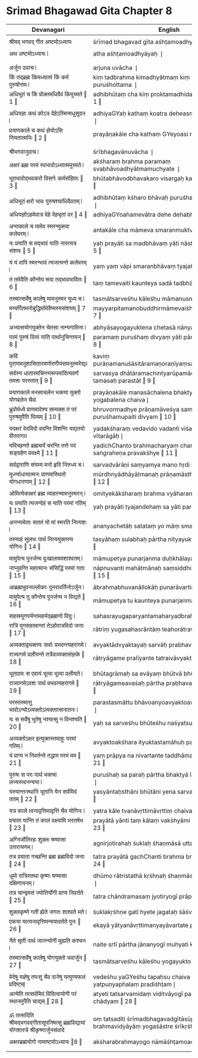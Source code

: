 # Srimad Bhagawad Gita Chapter 8

| Devanagari | English |
| ------ | ------ |
|  |  |
| श्रीमद् भगवद् गीत अष्टमोऽध्यायः   | śrīmad bhagavad gīta aśhṭamoadhyāyaḥ   |
|  |  |
| अथ अष्टमोऽध्यायः ❘   | atha aśhṭamoadhyāyaḥ ❘   |
|  |  |
|  |  |
| अर्जुन उवाच ❘   | arjuna uvācha ❘   |
| किं तद्ब्रह्म किमध्यात्मं किं कर्म पुरुषोत्तम ❘   | kiṃ tadbrahma kimadhyātmaṃ kiṃ karma puruśhottama ❘   |
| अधिभूतं च किं प्रोक्तमधिदैवं किमुच्यते ‖ 1 ‖   | adhibhūtaṃ cha kiṃ proktamadhidaivaṃ kimuchyate ‖ 1 ‖   |
|  |  |
| अधियज्ञः कथं कोऽत्र देहेऽस्मिन्मधुसूदन ❘   | adhiyaGYaḥ kathaṃ koatra deheasminmadhusūdana ❘   |
| प्रयाणकाले च कथं ज्ञेयोऽसि नियतात्मभिः ‖ 2 ‖   | prayāṇakāle cha kathaṃ GYeyoasi niyatātmabhiḥ ‖ 2 ‖   |
|  |  |
|  |  |
| श्रीभगवानुवाच ❘   | śrībhagavānuvācha ❘   |
| अक्षरं ब्रह्म परमं स्वभावोऽध्यात्ममुच्यते ❘   | akśharaṃ brahma paramaṃ svabhāvoadhyātmamuchyate ❘   |
| भूतभावोद्भवकरो विसर्गः कर्मसंज्ञितः ‖ 3 ‖   | bhūtabhāvodbhavakaro visargaḥ karmasaṃGYitaḥ ‖ 3 ‖   |
|  |  |
| अधिभूतं क्षरो भावः पुरुषश्चाधिदैवतम् ❘   | adhibhūtaṃ kśharo bhāvaḥ puruśhaśchādhidaivatam ❘   |
| अधियज्ञोऽहमेवात्र देहे देहभृतां वर ‖ 4 ‖   | adhiyaGYoahamevātra dehe dehabhṛtāṃ vara ‖ 4 ‖   |
|  |  |
| अन्तकाले च मामेव स्मरन्मुक्त्वा कलेवरम् ❘   | antakāle cha māmeva smaranmuktvā kalevaram ❘   |
| यः प्रयाति स मद्भावं याति नास्त्यत्र संशयः ‖ 5 ‖   | yaḥ prayāti sa madbhāvaṃ yāti nāstyatra saṃśayaḥ ‖ 5 ‖   |
|  |  |
| यं यं वापि स्मरन्भावं त्यजत्यन्ते कलेवरम् ❘   | yaṃ yaṃ vāpi smaranbhāvaṃ tyajatyante kalevaram ❘   |
| तं तमेवैति कौन्तेय सदा तद्भावभावितः ‖ 6 ‖   | taṃ tamevaiti kaunteya sadā tadbhāvabhāvitaḥ ‖ 6 ‖   |
|  |  |
| तस्मात्सर्वेषु कालेषु मामनुस्मर युध्य च ❘   | tasmātsarveśhu kāleśhu māmanusmara yudhya cha ❘   |
| मय्यर्पितमनोबुद्धिर्मामेवैष्यस्यसंशयम् ‖ 7 ‖   | mayyarpitamanobuddhirmāmevaiśhyasyasaṃśayam ‖ 7 ‖   |
|  |  |
| अभ्यासयोगयुक्तेन चेतसा नान्यगामिना ❘   | abhyāsayogayuktena chetasā nānyagāminā ❘   |
| परमं पुरुषं दिव्यं याति पार्थानुचिन्तयन् ‖ 8 ‖   | paramaṃ puruśhaṃ divyaṃ yāti pārthānuchintayan ‖ 8 ‖   |
|  |  |
| कविं पुराणमनुशासितारमणोरणीयंसमनुस्मरेद्यः❘   | kaviṃ purāṇamanuśāsitāramaṇoraṇīyaṃsamanusmaredyaḥ❘   |
| सर्वस्य धातारमचिन्त्यरूपमादित्यवर्णं तमसः परस्तात् ‖ 9 ‖   | sarvasya dhātāramachintyarūpamādityavarṇaṃ tamasaḥ parastāt ‖ 9 ‖   |
|  |  |
| प्रयाणकाले मनसाचलेन भक्त्या युक्तो योगबलेन चैव❘   | prayāṇakāle manasāchalena bhaktyā yukto yogabalena chaiva❘   |
| भ्रुवोर्मध्ये प्राणमावेश्य सम्यक्स तं परं पुरुषमुपैति दिव्यम् ‖ 10 ‖   | bhruvormadhye prāṇamāveśya samyaksa taṃ paraṃ puruśhamupaiti divyam ‖ 10 ‖   |
|  |  |
| यदक्षरं वेदविदो वदन्ति विशन्ति यद्यतयो वीतरागाः❘   | yadakśharaṃ vedavido vadanti viśanti yadyatayo vītarāgāḥ❘   |
| यदिच्छन्तो ब्रह्मचर्यं चरन्ति तत्ते पदं सङ्ग्रहेण प्रवक्ष्ये ‖ 11 ‖   | yadichChanto brahmacharyaṃ charanti tatte padaṃ saṅgraheṇa pravakśhye ‖ 11 ‖   |
|  |  |
| सर्वद्वाराणि संयम्य मनो हृदि निरुध्य च ❘   | sarvadvārāṇi saṃyamya mano hṛdi nirudhya cha ❘   |
| मूर्ध्न्याधायात्मनः प्राणमास्थितो योगधारणाम् ‖ 12 ‖   | mūrdhnyādhāyātmanaḥ prāṇamāsthito yogadhāraṇām ‖ 12 ‖   |
|  |  |
| ओमित्येकाक्षरं ब्रह्म व्याहरन्मामनुस्मरन् ❘   | omityekākśharaṃ brahma vyāharanmāmanusmaran ❘   |
| यः प्रयाति त्यजन्देहं स याति परमां गतिम् ‖ 13 ‖   | yaḥ prayāti tyajandehaṃ sa yāti paramāṃ gatim ‖ 13 ‖   |
|  |  |
| अनन्यचेताः सततं यो मां स्मरति नित्यशः ❘   | ananyachetāḥ satataṃ yo māṃ smarati nityaśaḥ ❘   |
| तस्याहं सुलभः पार्थ नित्ययुक्तस्य योगिनः ‖ 14 ‖   | tasyāhaṃ sulabhaḥ pārtha nityayuktasya yoginaḥ ‖ 14 ‖   |
|  |  |
| मामुपेत्य पुनर्जन्म दुःखालयमशाश्वतम् ❘   | māmupetya punarjanma duḥkhālayamaśāśvatam ❘   |
| नाप्नुवन्ति महात्मानः संसिद्धिं परमां गताः ‖ 15 ‖   | nāpnuvanti mahātmānaḥ saṃsiddhiṃ paramāṃ gatāḥ ‖ 15 ‖   |
|  |  |
| आब्रह्मभुवनाल्लोकाः पुनरावर्तिनोऽर्जुन ❘   | ābrahmabhuvanāllokāḥ punarāvartinoarjuna ❘   |
| मामुपेत्य तु कौन्तेय पुनर्जन्म न विद्यते ‖ 16 ‖   | māmupetya tu kaunteya punarjanma na vidyate ‖ 16 ‖   |
|  |  |
| सहस्रयुगपर्यन्तमहर्यद्ब्रह्मणो विदुः ❘   | sahasrayugaparyantamaharyadbrahmaṇo viduḥ ❘   |
| रात्रिं युगसहस्रान्तां तेऽहोरात्रविदो जनाः ‖ 17 ‖   | rātriṃ yugasahasrāntāṃ teahorātravido janāḥ ‖ 17 ‖   |
|  |  |
| अव्यक्ताद्व्यक्तयः सर्वाः प्रभवन्त्यहरागमे ❘   | avyaktādvyaktayaḥ sarvāḥ prabhavantyaharāgame ❘   |
| रात्र्यागमे प्रलीयन्ते तत्रैवाव्यक्तसंज्ञके ‖ 18 ‖   | rātryāgame pralīyante tatraivāvyaktasaṃGYake ‖ 18 ‖   |
|  |  |
| भूतग्रामः स एवायं भूत्वा भूत्वा प्रलीयते ❘   | bhūtagrāmaḥ sa evāyaṃ bhūtvā bhūtvā pralīyate ❘   |
| रात्र्यागमेऽवशः पार्थ प्रभवत्यहरागमे ‖ 19 ‖   | rātryāgameavaśaḥ pārtha prabhavatyaharāgame ‖ 19 ‖   |
|  |  |
| परस्तस्मात्तु भावोऽन्योऽव्यक्तोऽव्यक्तात्सनातनः ❘   | parastasmāttu bhāvoanyoavyaktoavyaktātsanātanaḥ ❘   |
| यः स सर्वेषु भूतेषु नश्यत्सु न विनश्यति ‖ 20 ‖   | yaḥ sa sarveśhu bhūteśhu naśyatsu na vinaśyati ‖ 20 ‖   |
|  |  |
| अव्यक्तोऽक्षर इत्युक्तस्तमाहुः परमां गतिम् ❘   | avyaktoakśhara ityuktastamāhuḥ paramāṃ gatim ❘   |
| यं प्राप्य न निवर्तन्ते तद्धाम परमं मम ‖ 21 ‖   | yaṃ prāpya na nivartante taddhāma paramaṃ mama ‖ 21 ‖   |
|  |  |
| पुरुषः स परः पार्थ भक्त्या लभ्यस्त्वनन्यया ❘   | puruśhaḥ sa paraḥ pārtha bhaktyā labhyastvananyayā ❘   |
| यस्यान्तःस्थानि भूतानि येन सर्वमिदं ततम् ‖ 22 ‖   | yasyāntaḥsthāni bhūtāni yena sarvamidaṃ tatam ‖ 22 ‖   |
|  |  |
| यत्र काले त्वनावृत्तिमावृत्तिं चैव योगिनः ❘   | yatra kāle tvanāvṛttimāvṛttiṃ chaiva yoginaḥ ❘   |
| प्रयाता यान्ति तं कालं वक्ष्यामि भरतर्षभ ‖ 23 ‖   | prayātā yānti taṃ kālaṃ vakśhyāmi bharatarśhabha ‖ 23 ‖   |
|  |  |
| अग्निर्जोतिरहः शुक्लः षण्मासा उत्तरायणम् ❘   | agnirjotirahaḥ śuklaḥ śhaṇmāsā uttarāyaṇam ❘   |
| तत्र प्रयाता गच्छन्ति ब्रह्म ब्रह्मविदो जनाः ‖ 24 ‖   | tatra prayātā gachChanti brahma brahmavido janāḥ ‖ 24 ‖   |
|  |  |
| धूमो रात्रिस्तथा कृष्णः षण्मासा दक्षिणायनम् ❘   | dhūmo rātristathā kṛśhṇaḥ śhaṇmāsā dakśhiṇāyanam ❘   |
| तत्र चान्द्रमसं ज्योतिर्योगी प्राप्य निवर्तते ‖ 25 ‖   | tatra chāndramasaṃ jyotiryogī prāpya nivartate ‖ 25 ‖   |
|  |  |
| शुक्लकृष्णे गती ह्येते जगतः शाश्वते मते ❘   | śuklakṛśhṇe gatī hyete jagataḥ śāśvate mate ❘   |
| एकया यात्यनावृत्तिमन्ययावर्तते पुनः ‖ 26 ‖   | ekayā yātyanāvṛttimanyayāvartate punaḥ ‖ 26 ‖   |
|  |  |
| नैते सृती पार्थ जानन्योगी मुह्यति कश्चन ❘   | naite sṛtī pārtha jānanyogī muhyati kaśchana ❘   |
| तस्मात्सर्वेषु कालेषु योगयुक्तो भवार्जुन ‖ 27 ‖   | tasmātsarveśhu kāleśhu yogayukto bhavārjuna ‖ 27 ‖   |
|  |  |
| वेदेषु यज्ञेषु तपःसु चैव दानेषु यत्पुण्यफलं प्रदिष्टम्❘   | vedeśhu yaGYeśhu tapaḥsu chaiva dāneśhu yatpuṇyaphalaṃ pradiśhṭam❘   |
| अत्येति तत्सर्वमिदं विदित्वायोगी परं स्थानमुपैति चाद्यम् ‖ 28 ‖   | atyeti tatsarvamidaṃ viditvāyogī paraṃ sthānamupaiti chādyam ‖ 28 ‖   |
|  |  |
|  |  |
| ॐ तत्सदिति श्रीमद्भगवद्गीतासूपनिषत्सु ब्रह्मविद्यायां योगशास्त्रे श्रीकृष्णार्जुनसंवादे   | oṃ tatsaditi śrīmadbhagavadgītāsūpaniśhatsu brahmavidyāyāṃ yogaśāstre śrīkṛśhṇārjunasaṃvāde   |
|  |  |
| अक्षरब्रह्मयोगो नामाष्टमोऽध्यायः ‖8 ‖   | akśharabrahmayogo nāmāśhṭamoadhyāyaḥ ‖8 ‖   |
|  |  |
|  |  |
